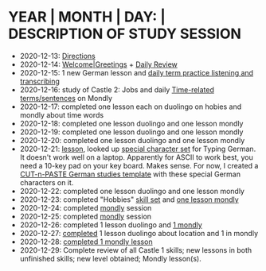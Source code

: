 # YEAR | MONTH | DAY: | DESCRIPTION OF STUDY SESSION 

* 2020-12-13: [Directions](https://github.com/EO4wellness/T-I-L/blob/main/polyglot/aleman/directions.md)<br>
* 2020-12-14: [Welcome|Greetings](https://github.com/EO4wellness/T-I-L/blob/main/polyglot/aleman/welcome.md) + [Daily Review](https://github.com/EO4wellness/T-I-L/blob/main/polyglot/aleman/study-logs/2020-12-14.md)<br>
* 2020-12-15: 1 new German lesson and [daily term practice listening and transcribing](https://github.com/EO4wellness/T-I-L/blob/main/polyglot/aleman/study-logs/2020-12-15.md)<br>
* 2020-12-16: study of Castle 2: Jobs and daily [Time-related terms/sentences](https://github.com/EO4wellness/T-I-L/blob/main/polyglot/aleman/study-logs/2020-12-16.md) on Mondly<br>
* 2020-12-17: completed one lesson each on duolingo on hobies and mondly about time words <br>
* 2020-12-18: completed one lesson duolingo and one lesson mondly <br>
* 2020-12-19: completed one lesson duolingo and one lesson mondly <br>
* 2020-12-20: completed one lesson duolingo and one lesson mondly <br>
* 2020-12-21: [lesson](https://github.com/EO4wellness/T-I-L/blob/main/polyglot/aleman/study-sessions/2020-12-21.md), looked up [special character set](https://github.com/EO4wellness/T-I-L/blob/main/polyglot/aleman/special-characters.md) for Typing German.  It doesn't work well on a laptop.  Apparently for ASCII to work best, you need a 10-key pad on your key board. Makes sense.  For now, I created a [CUT-n-PASTE German studies template](https://github.com/EO4wellness/T-I-L/blob/main/polyglot/aleman/special-characters.md) with these special German characters on it. 
* 2020-12-22: completed one lesson duolingo and one lesson mondly<br>
* 2020-12-23: completed "Hobbies" [skill set](https://github.com/EO4wellness/T-I-L/blob/main/polyglot/aleman/images/2020-12-23-Castle1-Hobbies-Level3.png) and [one lesson mondly](https://github.com/EO4wellness/T-I-L/blob/main/polyglot/aleman/study-sessions/2020-12-23.md)<br>
* 2020-12-24: completed [mondly](https://github.com/EO4wellness/T-I-L/tree/main/polyglot/aleman/study-sessions) session 
* 2020-12-25: completed [mondly](https://github.com/EO4wellness/T-I-L/blob/main/polyglot/aleman/study-sessions/2020-12-25.md) session 
* 2020-12-26: completed 1 lesson duolingo and [1 mondly](https://github.com/EO4wellness/T-I-L/blob/main/polyglot/aleman/study-sessions/2020-12-26-study-session.md)
* 2020-12-27: [completed](https://github.com/EO4wellness/T-I-L/blob/main/polyglot/aleman/study-sessions/2020-12-27.md) 1 lesson duolingo about location and 1 in mondly 
* 2020-12-28: [completed 1 mondly lesson](https://github.com/EO4wellness/T-I-L/blob/main/polyglot/aleman/study-sessions/2020-12-29.md)
* 2020-12-29: Complete review of all Castle 1 skills; new lessons in both unfinished skills; new level obtained; Mondly lesson(s). 
